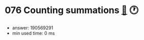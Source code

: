 076 Counting summations [:link:](http://projecteuler.net/problem=76)  :clock1:
========================

- answer: 190569291 
- min used time: 0 ms

